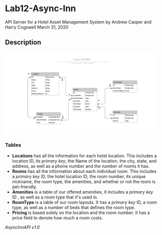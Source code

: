 # Lab12-Async-Inn
API Server for a Hotel Asset Management System
by Andrew Casper and Harry Cogswell
March 31, 2020

## Description
![Image](assets/ERD.png)

### Tables
- __Locations__ has all the information for each hotel location. This includes a location ID, its *primary key*, the Name of the location, the city, state, and address, as well as a phone number and the number of rooms it has.
- __Rooms__ has all the information about each individual room. This includes a *primary key* ID, the hotel location ID, the room number, its unique nickname, the room type, the amenities, and whether or not the room is pet-friendly.
- __Amenities__  is a table of our offered amenities, it includes a *primary key* ID , as well as a room type that it's used in.
- __RoomType__ is a table of our room layouts. It has a *primary key* ID, a room type, as well as a number of beds that defines the room type.
- __Pricing__ is based solely on the location and the room number. It has a price field to denote how much a room costs.

*AsyncInnAPI v1.0*
